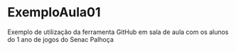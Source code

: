 # ExemploAula01
Exemplo de utilização da ferramenta GitHub em sala de aula com os alunos do 1 ano de jogos do Senac Palhoça
